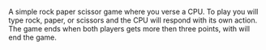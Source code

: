 A simple rock paper scissor game where you verse a CPU. To play you will type rock, paper, or scissors and the CPU will respond with its own action. The game ends when both players gets more then three points, with will end the game. 
